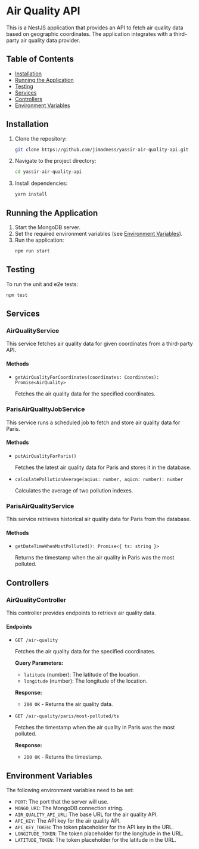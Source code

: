 # Air Quality API

This is a NestJS application that provides an API to fetch air quality data based on geographic coordinates. The application integrates with a third-party air quality data provider.

## Table of Contents

- [Installation](#installation)
- [Running the Application](#running-the-application)
- [Testing](#testing)
- [Services](#services)
- [Controllers](#controllers)
- [Environment Variables](#environment-variables)

## Installation

1. Clone the repository:
   ```sh
   git clone https://github.com/jimadness/yassir-air-quality-api.git
   ```
2. Navigate to the project directory:
   ```sh
   cd yassir-air-quality-api
   ```
3. Install dependencies:
   ```sh
   yarn install
   ```

## Running the Application

1. Start the MongoDB server.
2. Set the required environment variables (see [Environment Variables](#environment-variables)).
3. Run the application:
   ```sh
   npm run start
   ```

## Testing

To run the unit and e2e tests:
```sh
npm test
```

## Services

### AirQualityService

This service fetches air quality data for given coordinates from a third-party API.

#### Methods

- `getAirQualityForCoordinates(coordinates: Coordinates): Promise<AirQuality>`

  Fetches the air quality data for the specified coordinates.

### ParisAirQualityJobService

This service runs a scheduled job to fetch and store air quality data for Paris.

#### Methods

- `putAirQualityForParis()`

  Fetches the latest air quality data for Paris and stores it in the database.

- `calculatePollutionAverage(aqius: number, aqicn: number): number`

  Calculates the average of two pollution indexes.

### ParisAirQualityService

This service retrieves historical air quality data for Paris from the database.

#### Methods

- `getDateTimeWhenMostPolluted(): Promise<{ ts: string }>`

  Returns the timestamp when the air quality in Paris was the most polluted.

## Controllers

### AirQualityController

This controller provides endpoints to retrieve air quality data.

#### Endpoints

- `GET /air-quality`

  Fetches the air quality data for the specified coordinates.

  **Query Parameters:**
    - `latitude` (number): The latitude of the location.
    - `longitude` (number): The longitude of the location.

  **Response:**
    - `200 OK` - Returns the air quality data.

- `GET /air-quality/paris/most-polluted/ts`

  Fetches the timestamp when the air quality in Paris was the most polluted.

  **Response:**
    - `200 OK` - Returns the timestamp.

## Environment Variables

The following environment variables need to be set:

- `PORT`: The port that the server will use.
- `MONGO_URI`: The MongoDB connection string.
- `AIR_QUALITY_API_URL`: The base URL for the air quality API.
- `API_KEY`: The API key for the air quality API.
- `API_KEY_TOKEN`: The token placeholder for the API key in the URL.
- `LONGITUDE_TOKEN`: The token placeholder for the longitude in the URL.
- `LATITUDE_TOKEN`: The token placeholder for the latitude in the URL.
